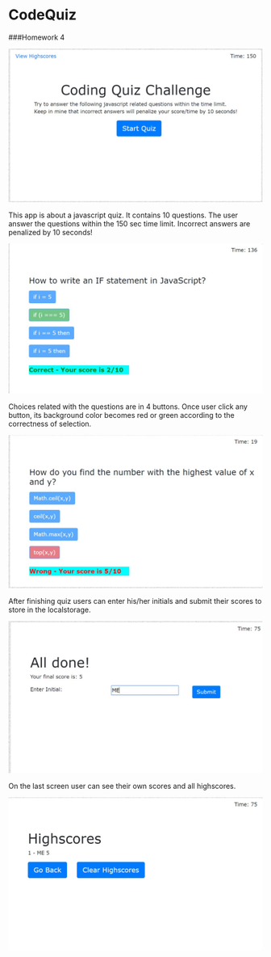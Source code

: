 # CodeQuiz
###Homework 4


![Alt Text](./assets/img/screen1.jpg)

This app is about a javascript quiz. It contains 10 questions. The user answer the questions within the 150 sec time limit. Incorrect answers are penalized by 10 seconds!

![Alt Text](./assets/img/screen2.jpg)

Choices related with the questions are in 4 buttons. Once user click any button, its background color becomes red or green according to the correctness of selection.

![Alt Text](./assets/img/screen3.jpg)

After finishing quiz users can enter his/her initials and submit their scores to store in the localstorage.

![Alt Text](./assets/img/screen4.jpg)

On the last screen user can see their own scores and all highscores.

![Alt Text](./assets/img/screen5.jpg)